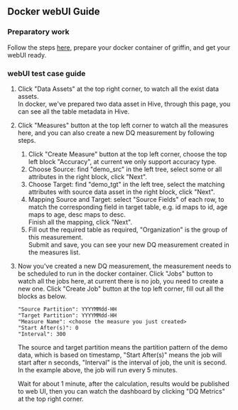 ## Docker webUI Guide

### Preparatory work

Follow the steps [here](https://github.com/apache/incubator-griffin#how-to-run-in-docker), prepare your docker container of griffin, and get your webUI ready.

### webUI test case guide

1.  Click "Data Assets" at the top right corner, to watch all the exist data assets.  
    In docker, we've prepared two data asset in Hive, through this page, you can see all the table metadata in Hive.

2.  Click "Measures" button at the top left corner to watch all the measures here, and you can also create a new DQ measurement by following steps.  
    1) Click "Create Measure" button at the top left corner, choose the top left block "Accuracy", at current we only support accuracy type.  
    2) Choose Source: find "demo_src" in the left tree, select some or all attributes in the right block, click "Next".  
    3) Choose Target: find "demo_tgt" in the left tree, select the matching attributes with source data asset in the right block, click "Next".  
    4) Mapping Source and Target: select "Source Fields" of each row, to match the corresponding field in target table, e.g. id maps to id, age maps to age, desc maps to desc.   
    Finish all the mapping, click "Next".  
    5) Fill out the required table as required, "Organization" is the group of this measurement.  
    Submit and save, you can see your new DQ measurement created in the measures list.  

3.  Now you've created a new DQ measurement, the measurement needs to be scheduled to run in the docker container. Click "Jobs" button to watch all the jobs here, at current there is no job, you need to create a new one.
    Click "Create Job" button at the top left corner, fill out all the blocks as below.
    ```
    "Source Partition": YYYYMMdd-HH
    "Target Partition": YYYYMMdd-HH
    "Measure Name": <choose the measure you just created>
    "Start After(s)": 0
    "Interval": 300
    ```
    The source and target partition means the partition pattern of the demo data, which is based on timestamp, "Start After(s)" means the job will start after n seconds, "Interval" is the interval of job, the unit is second. In the example above, the job will run every 5 minutes.

    Wait for about 1 minute, after the calculation, results would be published to web UI, then you can watch the dashboard by clicking "DQ Metrics" at the top right corner.
